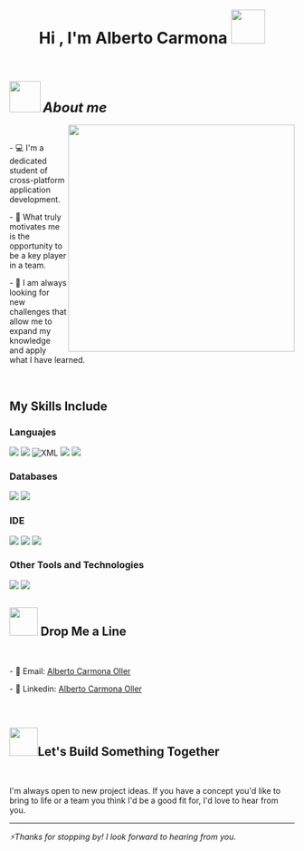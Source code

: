 <h1 align="center">Hi , I'm Alberto Carmona <img src="https://cdn.cdnstep.com/8HDg0xrkBJnzpoI9NusP/9-1.thumb128.png" width="60"></h1>
<br>
<h3><img src="https://media.giphy.com/media/v1.Y2lkPTc5MGI3NjExNTFwZDY3aHo5cHoybzJ5ZTBhMHZyajE3a3Voa2tmZG04NzduZHJpdyZlcD12MV9zdGlja2Vyc19zZWFyY2gmY3Q9cw/SHT4S1lOyAbaa6UvQZ/giphy.gif" width="55px"> <font size="5"><i>About me</i></font></h3>
<img align="right" src="https://media.giphy.com/media/v1.Y2lkPWVjZjA1ZTQ3MDV2Ymt0ODQ4Ym83Y2lyeWNvczlvc25jczd4Z3FnN2xiamg2Ymx5NyZlcD12MV9naWZzX3JlbGF0ZWQmY3Q9Zw/1MXDj6ajQ7F6zC1Hi5/giphy.gif" width="400">
<br>
<p>- 💻 I'm a dedicated student of cross-platform application development.</p>
<p>- 👯 What truly motivates me is the opportunity to be a key player in a team.</p>
<p>- 🌱 I am always looking for new challenges that allow me to expand my knowledge and apply what I have learned.</p>
<br>
<h2>My Skills Include</h2>
<h3>Languajes</h3>
<span>
  <img src="https://img.shields.io/badge/HTML-E34F26?style=for-the-badge&logo=html5&logoColor=white">
  <img src="https://img.shields.io/badge/CSS-1572B6?style=for-the-badge&logo=css3&logoColor=white">
  <img src="https://img.shields.io/badge/XML-000?style=for-the-badge&logo=xml&logoColor=white" alt="XML">
  <img src="https://img.shields.io/badge/Java-007396?style=for-the-badge&logo=java&logoColor=white">
  <img src="https://img.shields.io/badge/Kotlin-0095D5?style=for-the-badge&logo=kotlin&logoColor=white&labelColor=101010">
</span>
<h3>Databases</h3>
<span>
   <img src="https://img.shields.io/badge/MySQL-00000F?style=for-the-badge&logo=mysql&logoColor=white">
    <img src="https://img.shields.io/badge/MariaDB-003545?style=for-the-badge&logo=mariadb&logoColor=white">
</span>
<h3>IDE</h3>
<span>
  <img src="https://img.shields.io/badge/Android_Studio-3DDC84?style=for-the-badge&logo=android-studio&logoColor=white">
  <img src="https://img.shields.io/badge/Visual_Studio_Code-0078D4?style=for-the-badge&logo=visual%20studio%20code&logoColor=white">
  <img src="https://img.shields.io/badge/IntelliJ_IDEA-000000?style=for-the-badge&logo=intellij-idea&logoColor=white">
</span>
<h3>Other Tools and Technologies</h3>
<span>
  <img src="https://img.shields.io/badge/Git-F05032?style=for-the-badge&logo=git&logoColor=white">
  <img src="https://img.shields.io/badge/Xampp-F37623?style=for-the-badge&logo=xampp&logoColor=white">
</span>
<br>
<h2><img src="https://media1.giphy.com/media/v1.Y2lkPTc5MGI3NjExbTc2dHpocndrODI0NTlrMWUwbXdqbnNzNnk4eGhkb2p2cjBlaDR3ZCZlcD12MV9pbnRlcm5hbF9naWZfYnlfaWQmY3Q9cw/1MyJr6oe9sDCCXs5ti/giphy.gif" width="50"> Drop Me a Line</h2>
<br>
<p>- 📧 Email: <a href="mailto:carmonaolleralberto@gmail.com">Alberto Carmona Oller</a></p>
<p>- 💼 Linkedin: <a href="https://www.linkedin.com/in/alberto-carmona-oller-31113a281">Alberto Carmona Oller</a></p>
<br>
<h2><img src="https://media2.giphy.com/media/v1.Y2lkPTc5MGI3NjExcTA2eDI4OHFlZ2E1YzF1NjJ6NTdtdjhyODh1bnE3Zm90NnR3YjBwNyZlcD12MV9pbnRlcm5hbF9naWZfYnlfaWQmY3Q9cw/qr53K96QCRW3w9gOYI/giphy.gif" width="50">Let's Build Something Together</h2>
<br>
<p>I'm always open to new project ideas. If you have a concept you'd like to bring to life or a team you think I'd be a good fit for, I'd love to hear from you.</p>

---

<p><i>⚡Thanks for stopping by! I look forward to hearing from you.</i></p>
